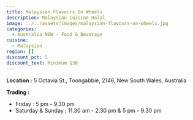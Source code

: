 ```yaml
---
title: Malaysian Flavours On Wheels
description: Malaysian Cuisine Halal
image: ../../assets/images/malaysian-flavours-on-wheels.jpg
categories:
  - Australia NSW - Food & Beverage
cuisine:
  - Malaysian
region: []
discount_pct: 5
discount_text: Minimum $30
---
```

**Location :** 5 Octavia St., Toongabbie, 2146, New South Wales, Australia 

**Trading :**

* Friday : 5 pm - 9.30 pm
* Saturday & Sunday : 11.30 am - 2.30 pm & 5 pm - 9.30 pm
